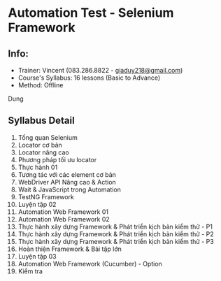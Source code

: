 # Automation Test - Selenium Framework
## Info:
- Trainer: Vincent (083.286.8822 - giaduy218@gmail.com)
- Course's Syllabus: 16 lessons (Basic to Advance)
- Method: Offline

Dung
## Syllabus Detail
1. Tổng quan Selenium
2. Locator cơ bản
3. Locator nâng cao
4. Phương pháp tối ưu locator
5. Thực hành 01
6. Tương tác với các element cơ bản
7. WebDriver API Nâng cao & Action
8. Wait & JavaScript trong Automation
9. TestNG Framework
10. Luyện tập 02
11. Automation Web Framework 01
12. Automation Web Framework 02
13. Thực hành xây dựng Framework & Phát triển kịch bản kiểm thử - P1
14. Thực hành xây dựng Framework & Phát triển kịch bản kiểm thử - P2
15. Thực hành xây dựng Framework & Phát triển kịch bản kiểm thử - P3
16. Hoàn thiện Framework & Bài tập lớn
17. Luyện tập 03
18. Automation Web Framework (Cucumber) - Option
19. Kiểm tra